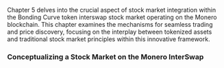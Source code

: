 

Chapter 5 delves into the crucial aspect of stock market integration within the Bonding Curve token interswap stock market operating on the Monero blockchain.  This chapter examines the mechanisms for seamless trading and price discovery, focusing on the interplay between tokenized assets and traditional stock market principles within this innovative framework.


### Conceptualizing a Stock Market on the Monero InterSwap
